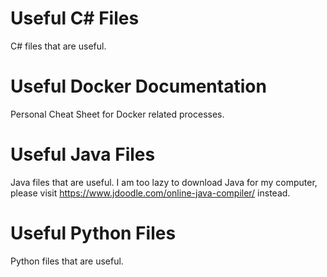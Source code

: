 # Useful C\# Files
C\# files that are useful.

# Useful Docker Documentation
Personal Cheat Sheet for Docker related processes.

# Useful Java Files
Java files that are useful. I am too lazy to download Java for my computer, please visit https://www.jdoodle.com/online-java-compiler/ instead.

# Useful Python Files
Python files that are useful.